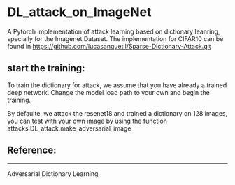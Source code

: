 # DL_attack_on_ImageNet

A Pytorch implementation of attack learning based on dictionary leanring, specially for the Imagenet Dataset. The implementation for CIFAR10 can be found in https://github.com/lucasanquetil/Sparse-Dictionary-Attack.git


## start the training:
To train the dictionary for attack, we assume that you have already a trained deep network. Change the model load path to your own and begin the training.

By defaulte, we attack the resenet18 and trained a dictionary on 128 images, you can test with your own image by using the function attacks.DL_attack.make_adversarial_image


## Reference:
__________________________________
Adversarial Dictionary Learning




